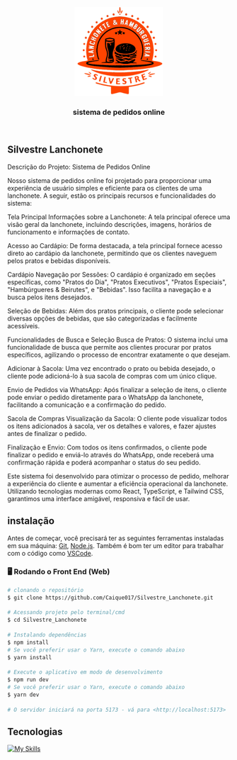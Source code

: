 <p align="center">
  <img src="public/assets/icon.svg" alt="Logo" width="200"/>
</p>
<h3 align="center">
sistema de pedidos online
</h3>
<br>

## Silvestre Lanchonete

Descrição do Projeto: Sistema de Pedidos Online

Nosso sistema de pedidos online foi projetado para proporcionar uma experiência de usuário simples e eficiente para os clientes de uma lanchonete. A seguir, estão os principais recursos e funcionalidades do sistema:

Tela Principal
Informações sobre a Lanchonete: A tela principal oferece uma visão geral da lanchonete, incluindo descrições, imagens, horários de funcionamento e informações de contato.

Acesso ao Cardápio: De forma destacada, a tela principal fornece acesso direto ao cardápio da lanchonete, permitindo que os clientes naveguem pelos pratos e bebidas disponíveis.

Cardápio
Navegação por Sessões: O cardápio é organizado em seções específicas, como "Pratos do Dia", "Pratos Executivos", "Pratos Especiais", "Hambúrgueres & Beirutes", e "Bebidas". Isso facilita a navegação e a busca pelos itens desejados.

Seleção de Bebidas: Além dos pratos principais, o cliente pode selecionar diversas opções de bebidas, que são categorizadas e facilmente acessíveis.

Funcionalidades de Busca e Seleção
Busca de Pratos: O sistema inclui uma funcionalidade de busca que permite aos clientes procurar por pratos específicos, agilizando o processo de encontrar exatamente o que desejam.

Adicionar à Sacola: Uma vez encontrado o prato ou bebida desejado, o cliente pode adicioná-lo à sua sacola de compras com um único clique.

Envio de Pedidos via WhatsApp: Após finalizar a seleção de itens, o cliente pode enviar o pedido diretamente para o WhatsApp da lanchonete, facilitando a comunicação e a confirmação do pedido.

Sacola de Compras
Visualização da Sacola: O cliente pode visualizar todos os itens adicionados à sacola, ver os detalhes e valores, e fazer ajustes antes de finalizar o pedido.

Finalização e Envio: Com todos os itens confirmados, o cliente pode finalizar o pedido e enviá-lo através do WhatsApp, onde receberá uma confirmação rápida e poderá acompanhar o status do seu pedido.

Este sistema foi desenvolvido para otimizar o processo de pedido, melhorar a experiência do cliente e aumentar a eficiência operacional da lanchonete. Utilizando tecnologias modernas como React, TypeScript, e Tailwind CSS, garantimos uma interface amigável, responsiva e fácil de usar.

## instalação

Antes de começar, você precisará ter as seguintes ferramentas instaladas em sua máquina:
[Git](https://git-scm.com), [Node.js](https://nodejs.org/en/).
Também é bom ter um editor para trabalhar com o código como [VSCode](https://code.visualstudio.com/).

### 🖥️ Rodando o Front End (Web)

```bash
# clonando o repositório
$ git clone https://github.com/Caique017/Silvestre_Lanchonete.git

# Acessando projeto pelo terminal/cmd
$ cd Silvestre_Lanchonete

# Instalando dependências
$ npm install
# Se você preferir usar o Yarn, execute o comando abaixo
$ yarn install

# Execute o aplicativo em modo de desenvolvimento
$ npm run dev
# Se você preferir usar o Yarn, execute o comando abaixo
$ yarn dev

# O servidor iniciará na porta 5173 - vá para <http://localhost:5173>
```

## Tecnologias

[![My Skills](https://skillicons.dev/icons?i=react,tailwind,vite,ts)](https://skillicons.dev)